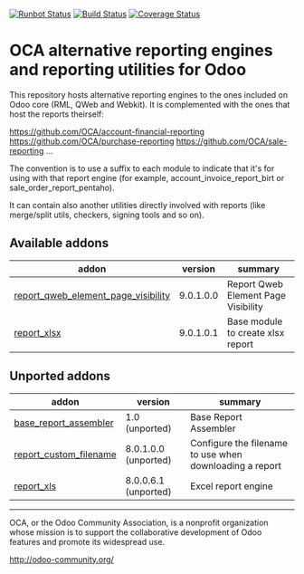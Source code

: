 [![Runbot Status](https://runbot.odoo-community.org/runbot/badge/flat/143/9.0.svg)](https://runbot.odoo-community.org/runbot/repo/github-com-oca-reporting-engine-143)
[![Build Status](https://travis-ci.org/OCA/reporting-engine.svg?branch=9.0)](https://travis-ci.org/OCA/reporting-engine)
[![Coverage Status](https://img.shields.io/coveralls/OCA/reporting-engine.svg)](https://coveralls.io/r/OCA/reporting-engine?branch=9.0)

OCA alternative reporting engines and reporting utilities for Odoo
==================================================================

This repository hosts alternative reporting engines to the ones included on Odoo core (RML, QWeb and Webkit). It is complemented with the ones that host the reports theirself:

https://github.com/OCA/account-financial-reporting
https://github.com/OCA/purchase-reporting
https://github.com/OCA/sale-reporting
...

The convention is to use a suffix to each module to indicate that it's for using with that report engine (for example, account_invoice_report_birt or sale_order_report_pentaho).

It can contain also another utilities directly involved with reports (like merge/split utils, checkers, signing tools and so on).

[//]: # (addons)
Available addons
----------------
addon | version | summary
--- | --- | ---
[report_qweb_element_page_visibility](report_qweb_element_page_visibility/) | 9.0.1.0.0 | Report Qweb Element Page Visibility
[report_xlsx](report_xlsx/) | 9.0.1.0.1 | Base module to create xlsx report

Unported addons
---------------
addon | version | summary
--- | --- | ---
[base_report_assembler](base_report_assembler/) | 1.0 (unported) | Base Report Assembler
[report_custom_filename](report_custom_filename/) | 8.0.1.0.0 (unported) | Configure the filename to use when downloading a report
[report_xls](report_xls/) | 8.0.0.6.1 (unported) | Excel report engine

[//]: # (end addons)

----

OCA, or the Odoo Community Association, is a nonprofit organization whose 
mission is to support the collaborative development of Odoo features and 
promote its widespread use.

http://odoo-community.org/
